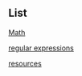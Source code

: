 ## List

[Math](misc/math/README_math.md)

[regular expressions](README_regular_expressions)

[resources](misc/resources.md)